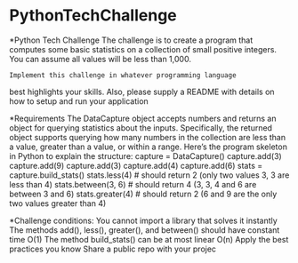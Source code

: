 # PythonTechChallenge
*Python Tech Challenge
    The challenge is to create a program that computes some 
basic statistics on a collection of small positive integers. You 
can assume all values will be less than 1,000.

    Implement this challenge in whatever programming language 
best highlights your skills. Also, please supply a README with 
details on how to setup and run your application


*Requirements
The DataCapture object accepts numbers and returns an object for querying
statistics about the inputs. Specifically, the returned object supports
querying how many numbers in the collection are less than a value, greater
than a value, or within a range.
Here’s the program skeleton in Python to explain the structure:
capture = DataCapture()
capture.add(3)
capture.add(9)
capture.add(3)
capture.add(4)
capture.add(6)
stats = capture.build_stats()
stats.less(4) # should return 2 (only two values 3, 3 are less than 4)
stats.between(3, 6) # should return 4 (3, 3, 4 and 6 are between 3 and 6)
stats.greater(4) # should return 2 (6 and 9 are the only two values greater 
than 4)

*Challenge conditions:
 You cannot import a library that solves it instantly
 The methods add(), less(), greater(), and between() should have constant time O(1)
 The method build_stats() can be at most linear O(n)
 Apply the best practices you know
 Share a public repo with your projec